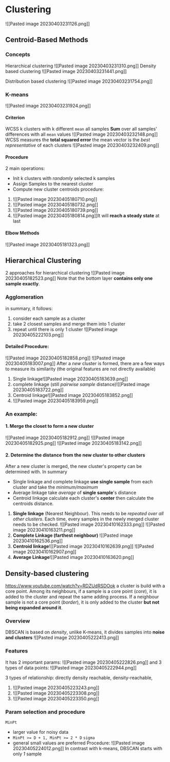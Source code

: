 # Clustering
![[Pasted image 20230403231126.png]]
## Centroid-Based Methods
### Concepts
Hierarchical clustering
![[Pasted image 20230403231310.png]]
Density based clustering
![[Pasted image 20230403231441.png]]

Distribution based clustering
![[Pasted image 20230403231754.png]]



### K-means
![[Pasted image 20230403231924.png]]
#### Criterion
WCSS
k clusters with k different `mean`
all samples
**Sum** over all samples' differences with all `mean` values
![[Pasted image 20230403232148.png]]
WCSS measures the **total squared error**
the mean vector is the _best representative_ of each clusters
![[Pasted image 20230403232409.png]]

#### Procedure
2 main operations:
- Init k clusters with *randomly* selected k samples
- Assign Samples to the nearest cluster
- Compute new cluster centroids
procedure:
1. ![[Pasted image 20230405180710.png]]
2. ![[Pasted image 20230405180732.png]]
3. ![[Pasted image 20230405180739.png]]
4. ![[Pasted image 20230405180814.png]]It will **reach a steady state** at last
#### Elbow Methods
![[Pasted image 20230405181323.png]]

## Hierarchical Clustering
2 approaches for hierarchical clustering
![[Pasted image 20230405182523.png]]
Note that the bottom layer **contains only one sample exactly**.

### Agglomeration
in summary, it follows:
1. consider each sample as a cluster
2. take 2 closest samples and merge them into 1 cluster
3. repeat until there is only 1 cluster
![[Pasted image 20230405222103.png]]

#### Detailed Procedure:
![[Pasted image 20230405182858.png]]
![[Pasted image 20230405183007.png]]
After a _new_ cluster is formed, there are a few ways to measure its similarity (the original features are not directly available)
1. Single linkage![[Pasted image 20230405183639.png]]
2. complete linkage (still *pairwise sample* distance)![[Pasted image 20230405183722.png]]
3. Centroid linkage![[Pasted image 20230405183852.png]]
4. ![[Pasted image 20230405183959.png]]
### An  example:
#### 1. Merge the closet to form a new cluster
![[Pasted image 20230405182912.png]]
![[Pasted image 20230405182925.png]]
![[Pasted image 20230405183142.png]]
#### 2. Determine the distance from the new cluster to other clusters
After a new cluster is merged, the new cluster's property can be determined with.
In summary
- Single linkage and complete linkage **use single sample** from each cluster and take the _minimum/maximum_
- Average linkage take _average_ of **single sample**'s distance
- Centroid linkage calculate each cluster's **center** then calculate the centroids distance.

1. **Single linkage** (Nearest Neighbour). This needs to be _repeated_ _over all other clusters_. Each time, every samples in the newly merged cluster needs to be checked.
![[Pasted image 20230410162333.png]] 
![[Pasted image 20230410163211.png]]
2. **Complete Linkage (farthest neighbour)** ![[Pasted image 20230410162536.png]]
3. **Centroid linkage**![[Pasted image 20230410162639.png]]
![[Pasted image 20230410162907.png]]
4. **Average Linkage**![[Pasted image 20230410163620.png]]


## Density-based clustering
https://www.youtube.com/watch?v=RDZUdRSDOok
a cluster is build with a core point. Among its neighbours, if a sample is a core point (_core_), it is added to the cluster and repeat the same adding process. If a neighbour sample is not a core point (_border_), it is only added to the cluster **but not being expanded around it**.
### Overview 
DBSCAN is based on _density_, unlike K-means, it divides samples into **noise and clusters**
![[Pasted image 20230405222413.png]]
### Features
It has 2 important params: 
![[Pasted image 20230405222826.png]]
and 3 types of data points:
![[Pasted image 20230405222944.png]]

3 types of relationship:
directly density reachable,  density-reachable, 
1. ![[Pasted image 20230405223243.png]]
2. ![[Pasted image 20230405223308.png]]
3. ![[Pasted image 20230405223350.png]]

### Param selection and procedure
`MinPt` 
- larger value for noisy data
- `MinPt >= D + 1, MinPt >= 2 * D`
`sigma`
- general small values are preferred
Procedure:
![[Pasted image 20230405224012.png]]
In contrast with k-means, DBSCAN starts with only *1* sample